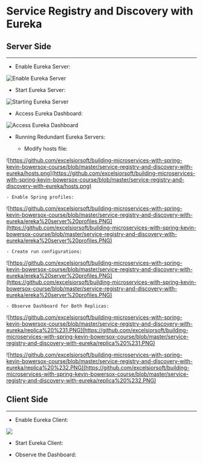 # Service Registry and Discovery with Eureka

## Server Side
----------------

- Enable Eureka Server:

![Enable Eureka Server](https://github.com/excelsiorsoft/building-microservices-with-spring-kevin-bowersox-course/blob/master/service-registry-and-discovery-with-eureka/Enabling%20Eureka.png)

- Start Eureka Server:

![Starting Eureka Server](https://github.com/excelsiorsoft/building-microservices-with-spring-kevin-bowersox-course/blob/master/service-registry-and-discovery-with-eureka/starting%20Eureka%20server%20app.png)

- Access Eureka Dashboard:

![Access Eureka Dashboard](https://github.com/excelsiorsoft/building-microservices-with-spring-kevin-bowersox-course/blob/master/service-registry-and-discovery-with-eureka/pristine%20Eureka%20server.PNG)

- Running Redundant Eureka Servers:

	- Modify hosts file:

![https://github.com/excelsiorsoft/building-microservices-with-spring-kevin-bowersox-course/blob/master/service-registry-and-discovery-with-eureka/hosts.png](https://github.com/excelsiorsoft/building-microservices-with-spring-kevin-bowersox-course/blob/master/service-registry-and-discovery-with-eureka/hosts.png)
				
	- Enable Spring profiles:

![https://github.com/excelsiorsoft/building-microservices-with-spring-kevin-bowersox-course/blob/master/service-registry-and-discovery-with-eureka/ereka%20server%20profiles.PNG](https://github.com/excelsiorsoft/building-microservices-with-spring-kevin-bowersox-course/blob/master/service-registry-and-discovery-with-eureka/ereka%20server%20profiles.PNG)

	- Create run configurations:

![https://github.com/excelsiorsoft/building-microservices-with-spring-kevin-bowersox-course/blob/master/service-registry-and-discovery-with-eureka/ereka%20server%20profiles.PNG](https://github.com/excelsiorsoft/building-microservices-with-spring-kevin-bowersox-course/blob/master/service-registry-and-discovery-with-eureka/ereka%20server%20profiles.PNG)

	- Observe Dashboard for Both Replicas:

![https://github.com/excelsiorsoft/building-microservices-with-spring-kevin-bowersox-course/blob/master/service-registry-and-discovery-with-eureka/replica%20%231.PNG](https://github.com/excelsiorsoft/building-microservices-with-spring-kevin-bowersox-course/blob/master/service-registry-and-discovery-with-eureka/replica%20%231.PNG)

![https://github.com/excelsiorsoft/building-microservices-with-spring-kevin-bowersox-course/blob/master/service-registry-and-discovery-with-eureka/replica%20%232.PNG](https://github.com/excelsiorsoft/building-microservices-with-spring-kevin-bowersox-course/blob/master/service-registry-and-discovery-with-eureka/replica%20%232.PNG)

## Client Side
----------------

- Enable Eureka Client:

![ ](https://github.com/excelsiorsoft/building-microservices-with-spring-kevin-bowersox-course/blob/master/service-registry-and-discovery-with-eureka/eureka%20client.png)

- Start Eureka Client:

- Observe the Dashboard:





